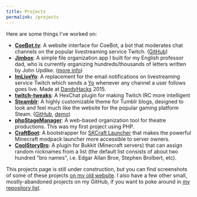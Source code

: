 ```yaml
---
title: Projects
permalink: /projects
---
```

Here are some things I've worked on:

* **[CoeBot.tv](https://www.coebot.tv)**: A website interface for CoeBot, a bot that moderates chat channels on the popular livestreaming service Twitch. ([GitHub](https://github.com/oxguy3/coebot-www))
* **[Jimbox](https://github.com/oxguy3/jimbox)**: A simple file organization app I built for my English professor dad, who is currently organizing hundreds/thousands of letters written by John Updike. ([more info](https://www.updikeletters.com/))
* **[ImLiveYo](https://github.com/oxguy3/ImLiveYo)**: A replacement for the email notifications on livestreaming service Twitch which sends a [Yo](http://justyo.co/) whenever any channel a user follows goes live. Made at [DandyHacks](http://rochack.org/dandyhacks/hackathon.html) 2015.
* **[twitch-tweaks](https://github.com/oxguy3/twitch-tweaks)**: A HexChat plugin for making Twitch IRC more intelligent
* **[Steamblr](https://www.tumblr.com/theme/37486)**: A highly customizable theme for Tumblr blogs, designed to look and feel much like the website for the popular gaming platform Steam. ([GitHub](https://github.com/oxguy3/steamblr), [demo](http://steamblrdemo.tumblr.com/))
* **[phpStageManager](https://github.com/oxguy3/phpStageManager)**: A web-based organization tool for theatre productions. This was my first project using PHP.
* **[CraftBoot](https://github.com/oxguy3/craftboot)**: A bootstrapper for [SKCraft Launcher](https://github.com/skcraft/launcher) that makes the powerful Minecraft modpack launcher more accessible to server owners.
* **[CoolStoryBro](http://dev.bukkit.org/bukkit-plugins/coolstorybro/)**: A plugin for Bukkit (Minecraft servers) that can assign random nicknames from a list (the default list consists of about two hundred "bro names", i.e. Edgar Allan Broe, Stephen Brolbert, etc).

This projects page is still under construction, but you can find screenshots of some of these projects [on my old website](http://oxguy3.github.io/#projects). I also have a few other small, mostly-abandoned projects on my GitHub, if you want to poke around in [my repository list](https://github.com/oxguy3?tab=repositories).
